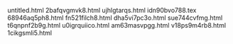 untitled.html
2bafqvgmvk8.html
ujhlgtarqs.html
idn90bvo788.tex
68946aq5ph8.html
fn521filch8.html
dha5vi7pc3o.html
sue744cvfmg.html
t6qnpnf2b9g.html
u0igrquiico.html
am63masvpgg.html
v18ps9m4rb8.html
1cikgsmli5.html